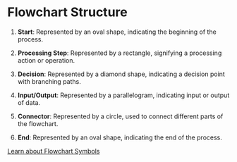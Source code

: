 # Flowchart Structure

1. **Start**: Represented by an oval shape, indicating the beginning of the process.

2. **Processing Step**: Represented by a rectangle, signifying a processing action or operation.

3. **Decision**: Represented by a diamond shape, indicating a decision point with branching paths.

4. **Input/Output**: Represented by a parallelogram, indicating input or output of data.

5. **Connector**: Represented by a circle, used to connect different parts of the flowchart.

6. **End**: Represented by an oval shape, indicating the end of the process.

[Learn about Flowchart Symbols](https://www.zenflowchart.com/flowchart-symbols)
